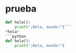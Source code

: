 # prueba
``` python
def hola():
    print("¡Hola, mundo!")```
*hola*
```python
def hola():
    print("¡Hola, mundo!")
